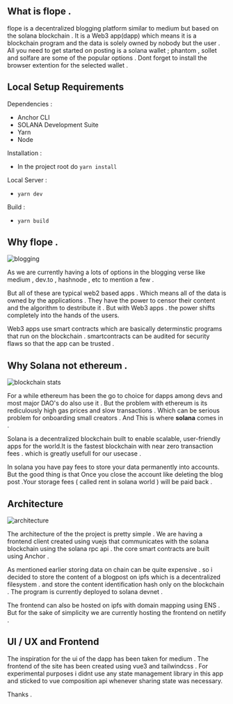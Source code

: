## What is flope .

flope is a decentralized blogging platform similar to medium but based on the solana blockchain . It is a Web3 app(dapp) which means it is a blockchain program and the data is solely owned by nobody but the user . All you need to get started on posting is a solana wallet ; phantom , sollet and solfare are some of the popular options . Dont forget to install the browser extention for the selected wallet .

## Local Setup Requirements

Dependencies :

- Anchor CLI
- SOLANA Development Suite
- Yarn
- Node

Installation :

- In the project root do `yarn install`

Local Server :

- `yarn dev`

Build :

- `yarn build`

## Why flope .

![blogging](https://aabidsofi.com/projects/flope/blogging.jpg)

As we are currently having a lots of options in the blogging verse like medium ,
dev.to , hashnode , etc to mention a few .

But all of these are typical web2
based apps . Which means all of the data is owned by the applications . They
have the power to censor their content and the algorithm to destribute it . But
with Web3 apps . the power shifts completely into the hands of the users.

Web3 apps use smart contracts which are basically determinstic programs that run on
the blockchain . smartcontracts can be audited for security flaws so that the
app can be trusted .

## Why Solana not ethereum .

![blockchain stats](https://aabidsofi.com/projects/flope/solana-stats.jpeg)

For a while ethereum has been the go to choice for dapps among devs and most
major DAO's do also use it . But the problem with ethereum is its rediculously
high gas prices and slow transactions . Which can be serious problem for
onboarding small creators . And This is where **solana** comes in .

Solana is a decentralized blockchain built to enable scalable, user-friendly apps for the
world.It is the fastest blockchain with near zero transaction fees . which is
greatly usefull for our usecase .

In solana you have pay fees to store your data
permanently into accounts. But the good thing is that Once you close the account
like deleting the blog post .Your storage fees ( called rent in solana world )
will be paid back .

## Architecture

![architecture](https://aabidsofi.com/projects/flope/architecture.png)

The architecture of the the project is pretty simple . We are having a frontend
client created using vuejs that communicates with the solana blockchain using
the solana rpc api . the core smart contracts are built using Anchor .

As mentioned earlier storing data on chain can be quite expensive . so i decided
to store the content of a blogpost on ipfs which is a decentralized filesystem
. and store the content identification hash only on the blockchain . The program
is currently deployed to solana devnet .

The frontend can also be hosted on
ipfs with domain mapping using ENS . But for the sake of simplicity we are
currently hosting the frontend on netlify .

## UI / UX and Frontend

The inspiration for the ui of the dapp has been taken for medium .
The frontend of the site has been created using vue3 and tailwindcss .
For experimental purposes i didnt use any state management library in this app
and sticked to vue composition api whenever sharing state was necessary.

Thanks .
